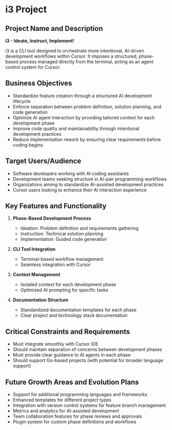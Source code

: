 # i3 Project

## Project Name and Description
**i3 - Ideate, Instruct, Implement!**

i3 is a CLI tool designed to orchestrate more intentional, AI-driven development workflows within Cursor. It imposes a structured, phase-based process managed directly from the terminal, acting as an agent control system for Cursor.

## Business Objectives
- Standardize feature creation through a structured AI development lifecycle
- Enforce separation between problem definition, solution planning, and code generation
- Optimize AI agent interaction by providing tailored context for each development phase
- Improve code quality and maintainability through intentional development practices
- Reduce implementation rework by ensuring clear requirements before coding begins

## Target Users/Audience
- Software developers working with AI coding assistants
- Development teams seeking structure in AI-pair programming workflows
- Organizations aiming to standardize AI-assisted development practices
- Cursor users looking to enhance their AI interaction experience

## Key Features and Functionality
1. **Phase-Based Development Process**
   - Ideation: Problem definition and requirements gathering
   - Instruction: Technical solution planning
   - Implementation: Guided code generation

2. **CLI Tool Integration**
   - Terminal-based workflow management
   - Seamless integration with Cursor

3. **Context Management**
   - Isolated context for each development phase
   - Optimized AI prompting for specific tasks

4. **Documentation Structure**
   - Standardized documentation templates for each phase
   - Clear project and technology stack documentation

## Critical Constraints and Requirements
- Must integrate smoothly with Cursor IDE
- Should maintain separation of concerns between development phases
- Must provide clear guidance to AI agents in each phase
- Should support Go-based projects (with potential for broader language support)

## Future Growth Areas and Evolution Plans
- Support for additional programming languages and frameworks
- Enhanced templates for different project types
- Integration with version control systems for feature branch management
- Metrics and analytics for AI-assisted development
- Team collaboration features for phase reviews and approvals
- Plugin system for custom phase definitions and workflows
